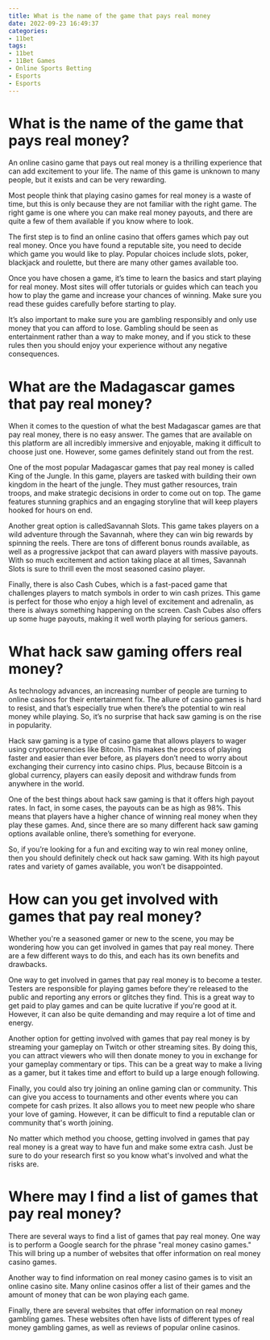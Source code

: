 ```yaml
---
title: What is the name of the game that pays real money
date: 2022-09-23 16:49:37
categories:
- 11bet
tags:
- 11bet
- 11Bet Games
- Online Sports Betting
- Esports
- Esports
---
```



#  What is the name of the game that pays real money?

An online casino game that pays out real money is a thrilling experience that can add excitement to your life. The name of this game is unknown to many people, but it exists and can be very rewarding. 

Most people think that playing casino games for real money is a waste of time, but this is only because they are not familiar with the right game. The right game is one where you can make real money payouts, and there are quite a few of them available if you know where to look.

The first step is to find an online casino that offers games which pay out real money. Once you have found a reputable site, you need to decide which game you would like to play. Popular choices include slots, poker, blackjack and roulette, but there are many other games available too.

Once you have chosen a game, it’s time to learn the basics and start playing for real money. Most sites will offer tutorials or guides which can teach you how to play the game and increase your chances of winning. Make sure you read these guides carefully before starting to play.

It’s also important to make sure you are gambling responsibly and only use money that you can afford to lose. Gambling should be seen as entertainment rather than a way to make money, and if you stick to these rules then you should enjoy your experience without any negative consequences.

#  What are the Madagascar games that pay real money?

When it comes to the question of what the best Madagascar games are that pay real money, there is no easy answer. The games that are available on this platform are all incredibly immersive and enjoyable, making it difficult to choose just one. However, some games definitely stand out from the rest.

One of the most popular Madagascar games that pay real money is called King of the Jungle. In this game, players are tasked with building their own kingdom in the heart of the jungle. They must gather resources, train troops, and make strategic decisions in order to come out on top. The game features stunning graphics and an engaging storyline that will keep players hooked for hours on end.

Another great option is calledSavannah Slots. This game takes players on a wild adventure through the Savannah, where they can win big rewards by spinning the reels. There are tons of different bonus rounds available, as well as a progressive jackpot that can award players with massive payouts. With so much excitement and action taking place at all times, Savannah Slots is sure to thrill even the most seasoned casino player.

Finally, there is also Cash Cubes, which is a fast-paced game that challenges players to match symbols in order to win cash prizes. This game is perfect for those who enjoy a high level of excitement and adrenalin, as there is always something happening on the screen. Cash Cubes also offers up some huge payouts, making it well worth playing for serious gamers.

#  What hack saw gaming offers real money?




As technology advances, an increasing number of people are turning to online casinos for their entertainment fix. The allure of casino games is hard to resist, and that’s especially true when there’s the potential to win real money while playing. So, it’s no surprise that hack saw gaming is on the rise in popularity.

 Hack saw gaming is a type of casino game that allows players to wager using cryptocurrencies like Bitcoin. This makes the process of playing faster and easier than ever before, as players don’t need to worry about exchanging their currency into casino chips. Plus, because Bitcoin is a global currency, players can easily deposit and withdraw funds from anywhere in the world.

One of the best things about hack saw gaming is that it offers high payout rates. In fact, in some cases, the payouts can be as high as 98%. This means that players have a higher chance of winning real money when they play these games. And, since there are so many different hack saw gaming options available online, there’s something for everyone.

So, if you’re looking for a fun and exciting way to win real money online, then you should definitely check out hack saw gaming. With its high payout rates and variety of games available, you won’t be disappointed.

#  How can you get involved with games that pay real money?

Whether you're a seasoned gamer or new to the scene, you may be wondering how you can get involved in games that pay real money. There are a few different ways to do this, and each has its own benefits and drawbacks.

One way to get involved in games that pay real money is to become a tester. Testers are responsible for playing games before they're released to the public and reporting any errors or glitches they find. This is a great way to get paid to play games and can be quite lucrative if you're good at it. However, it can also be quite demanding and may require a lot of time and energy.

Another option for getting involved with games that pay real money is by streaming your gameplay on Twitch or other streaming sites. By doing this, you can attract viewers who will then donate money to you in exchange for your gameplay commentary or tips. This can be a great way to make a living as a gamer, but it takes time and effort to build up a large enough following.

Finally, you could also try joining an online gaming clan or community. This can give you access to tournaments and other events where you can compete for cash prizes. It also allows you to meet new people who share your love of gaming. However, it can be difficult to find a reputable clan or community that's worth joining.

No matter which method you choose, getting involved in games that pay real money is a great way to have fun and make some extra cash. Just be sure to do your research first so you know what's involved and what the risks are.

#  Where may I find a list of games that pay real money?

There are several ways to find a list of games that pay real money. One way is to perform a Google search for the phrase "real money casino games." This will bring up a number of websites that offer information on real money casino games.

Another way to find information on real money casino games is to visit an online casino site. Many online casinos offer a list of their games and the amount of money that can be won playing each game.

Finally, there are several websites that offer information on real money gambling games. These websites often have lists of different types of real money gambling games, as well as reviews of popular online casinos.
